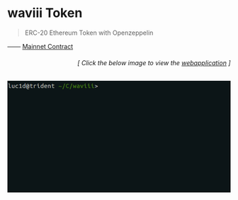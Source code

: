 # waviii Token

> ERC-20 Ethereum Token with Openzeppelin

─── [Mainnet Contract](https://etherscan.io/token/0xBA00868912Af1a409F11E9c2B5d3a9376Cb3C2E2)<br />

<h6><p align="right">[ Click the below image to view the <a href="https://wav-wallet.herokuapp.com/">webapplication</a> ]</p></h6>

[<p align="center"><img src="Etherscan.io/waviii.gif">](https://wav-wallet.herokuapp.com/)
